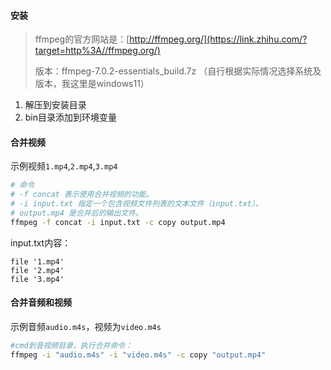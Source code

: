 #### 安装

> ffmpeg的官方网站是：[http://ffmpeg.org/](https://link.zhihu.com/?target=http%3A//ffmpeg.org/)
>
> 版本：ffmpeg-7.0.2-essentials_build.7z	（自行根据实际情况选择系统及版本，我这里是windows11）

1. 解压到安装目录
2. bin目录添加到环境变量



#### 合并视频

示例视频`1.mp4`,`2.mp4`,`3.mp4`

```sh
# 命令
# -f concat 表示使用合并视频的功能。
# -i input.txt 指定一个包含视频文件列表的文本文件（input.txt）。
# output.mp4 是合并后的输出文件。
ffmpeg -f concat -i input.txt -c copy output.mp4
```

input.txt内容：

```
file '1.mp4'
file '2.mp4'
file '3.mp4'
```



#### 合并音频和视频

示例音频`audio.m4s`，视频为`video.m4s`

```sh
#cmd到音视频目录，执行合并命令：
ffmpeg -i "audio.m4s" -i "video.m4s" -c copy "output.mp4"

```

